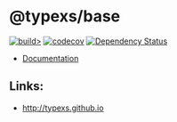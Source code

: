# @typexs/base

[![build>](https://circleci.com/gh/typexs/typexs-base.svg?style=shield)](https://app.circleci.com/pipelines/github/typexs/typexs-base)
[![codecov](https://codecov.io/gh/typexs/typexs-base/branch/master/graph/badge.svg)](https://codecov.io/gh/typexs/typexs-base)
[![Dependency Status](https://david-dm.org/typexs/typexs-base.svg)](https://david-dm.org/typexs/typexs-base)



* [Documentation](docs/home.adoc)



## Links:

* http://typexs.github.io
